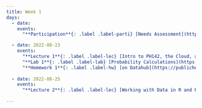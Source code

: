 ```yaml
---
title: Week 1
days:
  - date: 
    events:
      "**Participation**{: .label .label-parti} [Needs Assessment](https://docs.google.com/forms/d/e/1FAIpQLSdO_782SdWQIBfU20s_enHUP_z8pAXMLDkKbzn89sFr2w4CvA/viewform) ":

  - date: 2022-08-23
    events:
      "**Lecture 1**{: .label .label-lec} [Intro to PH142, the Cloud, and PPDAC](https://ph142-ucb.github.io/fa23/src/lec/001_PPDAC.pdf) [(Recording)](https://berkeley.zoom.us/rec/share/PonTOEBVOY_zao7tHjBcwKJzBEusCvRW0nTqe8HPvO2mQfVIi9QWwAOyPIn1IQC8.Bu5yU_2Fxadz2f0G)":
      "**Lab 1**{: .label .label-lab} [Probability Calculations](https://publichealth.datahub.berkeley.edu/hub/user-redirect/git-pull?repo=https%3A%2F%2Fgithub.com%2Fph142-ucb%2Fph142-fa23&urlpath=rstudio%2F&branch=main) (Due August 25)":
      "**Homework 1**{: .label .label-hw} [on Datahub](https://publichealth.datahub.berkeley.edu/hub/user-redirect/git-pull?repo=https%3A%2F%2Fgithub.com%2Fph142-ucb%2Fph142-fa23&urlpath=rstudio%2F&branch=main) [(Solutions)](https://ph142-ucb.github.io/fa23/src/hw-sol/hw01-sol.pdf)":
      
  - date: 2022-08-25
    events:
      "**Lecture 2**{: .label .label-lec} [Working with Data in R and Rstudio](https://ph142-ucb.github.io/fa23/src/lec/002_Working-with-data.pdf)  [(Recording)](https://berkeley.zoom.us/rec/share/hnhErA9tJWUR9Yv6OdGtANhFKolzEpCeBusyESJANGrNek994seQzSje7CCg0HaE.u-a4bwtADi7_uLHB) ":
      
---
```

